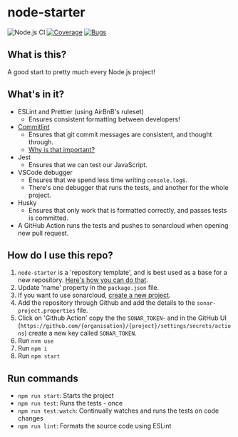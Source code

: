 # node-starter

![Node.js CI](https://github.com/JulianOstmo/XPFarm_OrangeBelt/workflows/Node.js%20CI/badge.svg)
[![Coverage](https://sonarcloud.io/api/project_badges/measure?project=JulianOstmo_XPFarm_OrangeBelt&metric=coverage)](https://sonarcloud.io/dashboard?id=JulianOstmo_XPFarm_OrangeBelt)
[![Bugs](https://sonarcloud.io/api/project_badges/measure?project=JulianOstmo_XPFarm_OrangeBelt&metric=bugs)](https://sonarcloud.io/dashboard?id=JulianOstmo_XPFarm_OrangeBelt)

## What is this?

A good start to pretty much every Node.js project!

## What's in it?

- ESLint and Prettier (using AirBnB's ruleset)
  - Ensures consistent formatting between developers!
- [Commitlint](https://github.com/conventional-changelog/commitlint/tree/master/@commitlint/config-conventional)
  - Ensures that git commit messages are consistent, and thought through.
  - [Why is that important?](https://www.conventionalcommits.org/en/v1.0.0-beta.2/#why-use-conventional-commits)
- Jest
  - Ensures that we can test our JavaScript.
- VSCode debugger
  - Ensures that we spend less time writing `console.log`s.
  - There's one debugger that runs the tests, and another for the whole project.
- Husky
  - Ensures that only work that is formatted correctly, and passes tests is committed.
- A GitHub Action runs the tests and pushes to sonarcloud when opening new pull request.

## How do I use this repo?

1. `node-starter` is a 'repository template', and is best used as a base for a new repository. [Here's how you can do that](https://docs.github.com/en/free-pro-team@latest/github/creating-cloning-and-archiving-repositories/creating-a-repository-from-a-template).
2. Update 'name' property in the `package.json` file.
3. If you want to use sonarcloud, [create a new project](https://sonarcloud.io/projects/create).
4. Add the repository through Github and add the details to the `sonar-project.properties` file.
5. Click on 'Github Action' copy the the `SONAR_TOKEN`- and in the GitHub UI (`https://github.com/{organisation}/{project}/settings/secrets/actions`) create a new key called `SONAR_TOKEN`.
6. Run `nvm use`
7. Run `npm i`
8. Run `npm start`

## Run commands

- `npm run start`: Starts the project
- `npm run test`: Runs the tests - once
- `npm run test:watch`: Continually watches and runs the tests on code changes
- `npm run lint`: Formats the source code using ESLint
